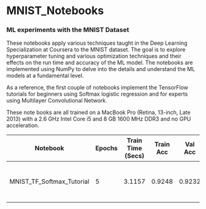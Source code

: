 # MNIST_Notebooks
### ML experiments with the MNIST Dataset

These notebooks apply various techniques taught in the Deep Learning Specialization at Coursera to the MNIST dataset. The goal is to explore hyperparameter tuning and various optimization techniques and their effects on the run time and accuracy of the ML model. The notebooks are implemented using NumPy to delve into the details and understand the ML models at a fundamental level.

As a reference, the first couple of notebooks implement the TensorFlow tutorials for beginners using Softmax logistic regression and for experts using Multilayer Convolutional Network.

These note books are all trained on a MacBook Pro (Retina, 13-inch, Late 2013) with a 2.6 GHz Intel Core i5 and 8 GB 1600 MHz DDR3 and no GPU acceleration.

Notebook|Epochs|Train Time (Secs) |Train Acc|Val Acc| Test Acc| Comment
--------|------|------------------|-------|--------|------|---------
MNIST\_TF\_Softmax\_Tutorial|5|3.1157|0.9248|0.9232|0.9246|Tensor Flow and Softmax Logistic Regression